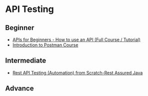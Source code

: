 # API Testing

## Beginner
- [APIs for Beginners - How to use an API (Full Course / Tutorial)](https://youtu.be/GZvSYJDk-us?si=IS7N9Pd-CFvhLw23)
- [Introduction to Postman Course](https://www.youtube.com/watch?v=VywxIQ2ZXw4)

## Intermediate
- [Rest API Testing (Automation) from Scratch-Rest Assured Java](https://www.udemy.com/course/rest-api-automation-testing-rest-assured/)

## Advance 

